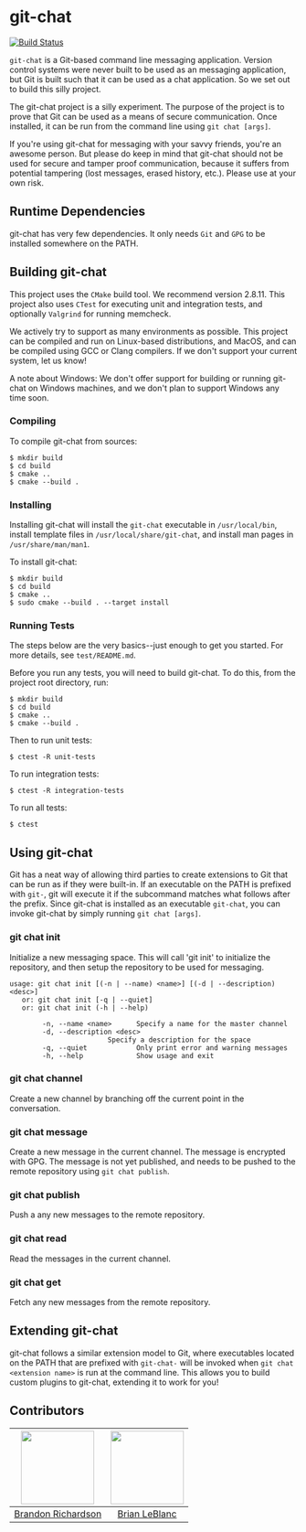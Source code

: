 # git-chat
[![Build Status](https://travis-ci.com/brandon1024/gitchat.svg?token=zYgs3LGRABLGhdeJPft1&branch=master)](https://travis-ci.com/brandon1024/gitchat)

`git-chat` is a Git-based command line messaging application. Version control systems were never built to be used as an messaging application, but Git is built such that it can be used as a chat application. So we set out to build this silly project.

The git-chat project is a silly experiment. The purpose of the project is to prove that Git can be used as a means of secure communication. Once installed, it can be run from the command line using `git chat [args]`.

If you're using git-chat for messaging with your savvy friends, you're an awesome person. But please do keep in mind that git-chat should not be used for secure and tamper proof communication, because it suffers from potential tampering (lost messages, erased history, etc.). Please use at your own risk.

## Runtime Dependencies
git-chat has very few dependencies. It only needs `Git` and `GPG` to be installed somewhere on the PATH.

## Building git-chat
This project uses the `CMake` build tool. We recommend version 2.8.11. This project also uses `CTest` for executing unit and integration tests, and optionally `Valgrind` for running memcheck.

We actively try to support as many environments as possible. This project can be compiled and run on Linux-based distributions, and MacOS, and can be compiled using GCC or Clang compilers. If we don't support your current system, let us know!

A note about Windows: We don't offer support for building or running git-chat on Windows machines, and we don't plan to support Windows any time soon.

### Compiling
To compile git-chat from sources:
```
$ mkdir build
$ cd build
$ cmake ..
$ cmake --build .
```

### Installing
Installing git-chat will install the `git-chat` executable in `/usr/local/bin`, install template files in `/usr/local/share/git-chat`, and install man pages in `/usr/share/man/man1`.

To install git-chat:
```
$ mkdir build
$ cd build
$ cmake ..
$ sudo cmake --build . --target install
```

### Running Tests
The steps below are the very basics--just enough to get you started. For more details, see `test/README.md`.

Before you run any tests, you will need to build git-chat. To do this, from the project root directory, run:
```
$ mkdir build
$ cd build
$ cmake ..
$ cmake --build .
```

Then to run unit tests:
```
$ ctest -R unit-tests
```

To run integration tests:
```
$ ctest -R integration-tests
```

To run all tests:
```
$ ctest
```

## Using git-chat
Git has a neat way of allowing third parties to create extensions to Git that can be run as if they were built-in. If an executable on the PATH is prefixed with `git-`, git will execute it if the subcommand matches what follows after the prefix. Since git-chat is installed as an executable `git-chat`, you can invoke git-chat by simply running `git chat [args]`.

### git chat init
Initialize a new messaging space. This will call 'git init' to initialize the repository, and then setup the repository to be used for messaging.

```
usage: git chat init [(-n | --name) <name>] [(-d | --description) <desc>]
   or: git chat init [-q | --quiet]
   or: git chat init (-h | --help)

        -n, --name <name>      Specify a name for the master channel
        -d, --description <desc>
                        Specify a description for the space
        -q, --quiet            Only print error and warning messages
        -h, --help             Show usage and exit
```

### git chat channel
Create a new channel by branching off the current point in the conversation.

### git chat message
Create a new message in the current channel. The message is encrypted with GPG. The message is not yet published, and needs to be pushed to the remote repository using `git chat publish`.

### git chat publish
Push a any new messages to the remote repository.

### git chat read
Read the messages in the current channel.

### git chat get
Fetch any new messages from the remote repository.

## Extending git-chat
git-chat follows a similar extension model to Git, where executables located on the PATH that are prefixed with `git-chat-` will be invoked when `git chat <extension name>` is run at the command line. This allows you to build custom plugins to git-chat, extending it to work for you!

## Contributors

|[<img src="https://avatars3.githubusercontent.com/u/22732449?v=3&s=460" width="128">](https://github.com/brandon1024)|[<img src="https://avatars1.githubusercontent.com/u/8900382?s=460&v=4" width="128">](https://github.com/omnibrian)
|:---:|:---:|
|[Brandon Richardson](https://github.com/brandon1024)| [Brian LeBlanc](https://github.com/omnibrian)